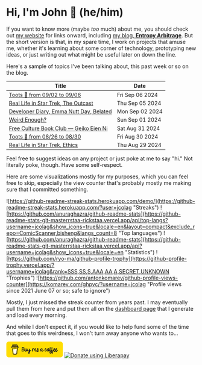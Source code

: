 # Hi, I'm John 👋 (he/him)

If you want to know more (maybe *too* much) about me, you should check out [my website](https://john.colagioia.net/) for links onward, including [my blog, **Entropy Arbitrage**](https://john.colagioia.net/blog).  But the short version is that, in my spare time, I work on projects that amuse me, whether it's learning about some corner of technology, prototyping new ideas, or just writing out what might be useful later on down the line.

Here's a sample of topics I've been talking about, this past week or so on the blog.

|Title|Date|
|-----|-------|
|[Toots 🦣 from 09/02 to 09/06](https://john.colagioia.net/blog/2024/09/06/week.html)|Fri Sep 06 2024|
|[Real Life in Star Trek, The Outcast](https://john.colagioia.net/blog/2024/09/05/outcast.html)|Thu Sep 05 2024|
|[Developer Diary, Emma Nutt Day, Belated](https://john.colagioia.net/blog/2024/09/02/emma-nutt.html)|Mon Sep 02 2024|
|[Weird Enough?](https://john.colagioia.net/blog/2024/09/01/weird.html)|Sun Sep 01 2024|
|[Free Culture Book Club — Geiko Eien Ni](https://john.colagioia.net/blog/2024/08/31/geiko-eien-ni.html)|Sat Aug 31 2024|
|[Toots 🦣 from 08/26 to 08/30](https://john.colagioia.net/blog/2024/08/30/week.html)|Fri Aug 30 2024|
|[Real Life in Star Trek, Ethics](https://john.colagioia.net/blog/2024/08/29/ethics.html)|Thu Aug 29 2024|

Feel free to suggest ideas on any project or just poke at me to say "hi." Not literally poke, though. Have some self-respect.

Here are some visualizations mostly for my purposes, which you can feel free to skip, especially the view counter that's probably mostly me making sure that I committed something.

![https://github-readme-streak-stats.herokuapp.com/demo/](https://github-readme-streak-stats.herokuapp.com/?user=jcolag "Streaks")
![https://github.com/anuraghazra/github-readme-stats](https://github-readme-stats-git-masterrstaa-rickstaa.vercel.app/api/top-langs?username=jcolag&show_icons=true&locale=en&layout=compact&exclude_repo=ComicScanner,bisheng&langs_count=8 "Top languages")
![https://github.com/anuraghazra/github-readme-stats](https://github-readme-stats-git-masterrstaa-rickstaa.vercel.app/api?username=jcolag&show_icons=true&locale=en "Statistics")
![https://github.com/ryo-ma/github-profile-trophy](https://github-profile-trophy.vercel.app/?username=jcolag&rank=SSS,SS,S,AAA,AA,A,SECRET,UNKNOWN "Trophies")
![https://github.com/antonkomarev/github-profile-views-counter](https://komarev.com/ghpvc/?username=jcolag "Profile views since 2021 June 07 or so; safe to ignore")

Mostly, I just missed the streak counter from years past.  I may eventually pull them from here and put them all on the [dashboard page](https://github.com/jcolag/dash) that I generate and load every morning.

And while I don't expect it, if you would like to help fund some of the time that goes to this weirdness, I won't turn away anyone who wants to...

[<img src="images/default-yellow.png" alt="Buy Me a Coffee" width="150px"/>](https://www.buymeacoffee.com/jcolag)
<a href="https://liberapay.com/jcolag/donate"><img alt="Donate using Liberapay" src="https://liberapay.com/assets/widgets/donate.svg"></a>
